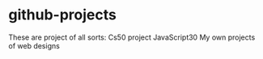 # github-projects
These are project of all sorts:
Cs50 project
JavaScript30
My own projects of web designs
